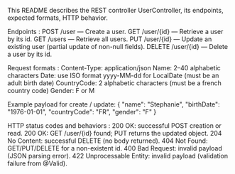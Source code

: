 This README describes the REST controller UserController, its endpoints, expected formats, HTTP behavior.

Endpoints :
    POST /user — Create a user.
    GET /user/{id} — Retrieve a user by its id.
    GET /users — Retrieve all users.
    PUT /user/{id} — Update an existing user (partial update of non-null fields).
    DELETE /user/{id} — Delete a user by its id.
    
Request formats :
    Content-Type: application/json
    Name: 2–40 alphabetic characters
    Date: use ISO format yyyy-MM-dd for LocalDate (must be an adult birth date)
    CountryCode: 2 alphabetic characters (must be a french country code)
    Gender: F or M
    
Example payload for create / update:
{
  "name": "Stephanie",
  "birthDate": "1976-01-01",
  "countryCode": "FR",
  "gender": "F"
}

HTTP status codes and behaviors :
    200 OK: successful POST creation or read.
    200 OK: GET /user/{id} found; PUT returns the updated object.
    204 No Content: successful DELETE (no body returned).
    404 Not Found: GET/PUT/DELETE for a non-existent id.
    400 Bad Request: invalid payload (JSON parsing error).
    422 Unprocessable Entity: invalid payload (validation failure from @Valid).
